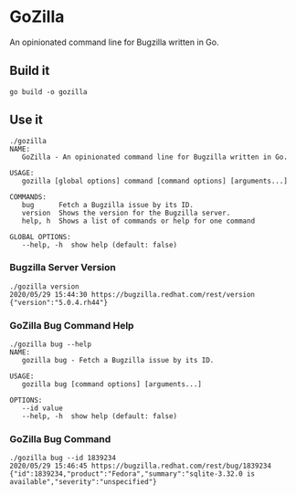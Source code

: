 # GoZilla
An opinionated command line for Bugzilla written in Go.

## Build it

```
go build -o gozilla
```

## Use it

```shell
./gozilla
NAME:
   GoZilla - An opinionated command line for Bugzilla written in Go.

USAGE:
   gozilla [global options] command [command options] [arguments...]

COMMANDS:
   bug      Fetch a Bugzilla issue by its ID.
   version  Shows the version for the Bugzilla server.
   help, h  Shows a list of commands or help for one command

GLOBAL OPTIONS:
   --help, -h  show help (default: false)
```

### Bugzilla Server Version

```shell
./gozilla version
2020/05/29 15:44:30 https://bugzilla.redhat.com/rest/version
{"version":"5.0.4.rh44"}
```

### GoZilla Bug Command Help

```shell
./gozilla bug --help
NAME:
   gozilla bug - Fetch a Bugzilla issue by its ID.

USAGE:
   gozilla bug [command options] [arguments...]

OPTIONS:
   --id value  
   --help, -h  show help (default: false)
```

### GoZilla Bug Command

```shell
./gozilla bug --id 1839234
2020/05/29 15:46:45 https://bugzilla.redhat.com/rest/bug/1839234
{"id":1839234,"product":"Fedora","summary":"sqlite-3.32.0 is available","severity":"unspecified"}
```